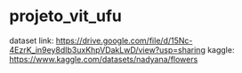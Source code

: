 # projeto_vit_ufu
dataset link: https://drive.google.com/file/d/15Nc-4EzrK_in9ey8dIb3uxKhpVDakLwD/view?usp=sharing
kaggle: https://www.kaggle.com/datasets/nadyana/flowers
